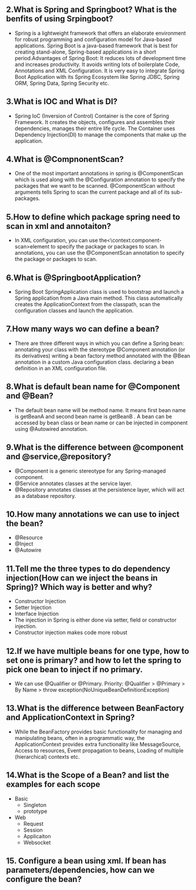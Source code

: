 ## 2.What is Spring and Springboot? What is the benfits of using Srpingboot?
- Spring is a lightweight framework that offers an elaborate environment for robust programming and configuration model for Java-based applications. Spring Boot is a java-based framework that is best for creating stand-alone, Spring-based applications in a short period.Advantages of Spring Boot:
  It reduces lots of development time and increases productivity. It avoids writing lots of boilerplate Code, Annotations and XML Configuration. It is very easy to integrate Spring Boot Application with its Spring Ecosystem like Spring JDBC, Spring ORM, Spring Data, Spring Security etc.
## 3.What is IOC and What is DI?
- Spring IoC (Inversion of Control) Container is the core of Spring Framework. It creates the objects, configures and assembles their dependencies, manages their entire life cycle. The Container uses Dependency Injection(DI) to manage the components that make up the application.
## 4.What is  @CompnonentScan?
- One of the most important annotations in spring is @ComponentScan which is used along with the @Configuration annotation to specify the packages that we want to be scanned. @ComponentScan without arguments tells Spring to scan the current package and all of its sub-packages.
## 5.How to define which package spring need to scan in xml and annotaiton?
- In XML configuration, you can use the<\context:component-scan>element to specify the package or packages to scan. In annotations, you can use the @ComponentScan annotation to specify the package or packages to scan.
## 6.What is  @SpringbootApplication?
- Spring Boot SpringApplication class is used to bootstrap and launch a Spring application from a Java main method. This class automatically creates the ApplicationContext from the classpath, scan the configuration classes and launch the application.
## 7.How many ways wo can define a bean?
- There are three different ways in which you can define a Spring bean: annotating your class with the stereotype @Component annotation (or its derivatives) writing a bean factory method annotated with the @Bean annotation in a custom Java configuration class. declaring a bean definition in an XML configuration file.
## 8.What is default bean name for  @Component and  @Bean?
- The default bean name will be method name. It means first bean name is getBeanA and second bean name is getBeanB . A bean can be accessed by bean class or bean name or can be injected in component using @Autowired annotation.
## 9.What is the difference between  @component and  @service,@repository?
- @Component is a generic stereotype for any Spring-managed component. 
- @Service annotates classes at the service layer. 
- @Repository annotates classes at the persistence layer, which will act as a database repository.
## 10.How many annotations we can use to inject the bean?
- @Resource 
- @Inject 
- @Autowire
## 11.Tell me the three types to do dependency injection(How can we inject the beans in Spring)? Which way is better and why?
- Constructor Injection 
- Setter Injection
- Interface Injection 
- The injection in Spring is either done via setter, field or constructor injection.
- Constructor injection makes code more robust

## 12.If we have multiple beans for one type, how to set one is primary? and how to let the spring to pick one bean to inject if no primary.
- We can use @Qualifier or @Primary. Priority: @Qualifier > @Primary > By Name > throw exception(NoUniqueBeanDefinitionException)

## 13.What is the difference between BeanFactory and ApplicationContext in Spring?
- While the BeanFactory provides basic functionality for managing and manipulating beans, often in a programmatic way, the ApplicationContext provides extra functionality like MessageSource, Access to resources, Event propagation to beans, Loading of multiple (hierarchical) contexts etc.
## 14.What is the Scope of a Bean?  and list the examples for each scope
- Basic
  - Singleton
  - prototype
- Web
  - Request
  - Session
  - Applicaiton
  - Websocket
## 15. Configure a bean using xml. If bean has parameters/dependencies, how can we configure the bean? 
